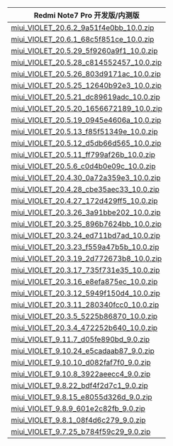| Redmi Note7 Pro  开发版/内测版    |
| ---- |
| [miui_VIOLET_20.6.2_9a51f4e0bb_10.0.zip](https://hugeota.d.miui.com/20.6.2/miui_VIOLET_20.6.2_9a51f4e0bb_10.0.zip)    |
| [miui_VIOLET_20.6.1_68c5f851ce_10.0.zip](https://hugeota.d.miui.com/20.6.1/miui_VIOLET_20.6.1_68c5f851ce_10.0.zip)    |
| [miui_VIOLET_20.5.29_5f9260a9f1_10.0.zip](https://hugeota.d.miui.com/20.5.29/miui_VIOLET_20.5.29_5f9260a9f1_10.0.zip)    |
| [miui_VIOLET_20.5.28_c814552457_10.0.zip](https://hugeota.d.miui.com/20.5.28/miui_VIOLET_20.5.28_c814552457_10.0.zip)    |
| [miui_VIOLET_20.5.26_803d9171ac_10.0.zip](https://hugeota.d.miui.com/20.5.26/miui_VIOLET_20.5.26_803d9171ac_10.0.zip)    |
| [miui_VIOLET_20.5.25_12640b92e3_10.0.zip](https://hugeota.d.miui.com/20.5.25/miui_VIOLET_20.5.25_12640b92e3_10.0.zip)    |
| [miui_VIOLET_20.5.21_dc89619adc_10.0.zip](https://hugeota.d.miui.com/20.5.21/miui_VIOLET_20.5.21_dc89619adc_10.0.zip)    |
| [miui_VIOLET_20.5.20_1656672189_10.0.zip](https://hugeota.d.miui.com/20.5.20/miui_VIOLET_20.5.20_1656672189_10.0.zip)    |
| [miui_VIOLET_20.5.19_0945e4606a_10.0.zip](https://hugeota.d.miui.com/20.5.19/miui_VIOLET_20.5.19_0945e4606a_10.0.zip)    |
| [miui_VIOLET_20.5.13_f85f51349e_10.0.zip](https://hugeota.d.miui.com/20.5.13/miui_VIOLET_20.5.13_f85f51349e_10.0.zip)    |
| [miui_VIOLET_20.5.12_d5db66d565_10.0.zip](https://hugeota.d.miui.com/20.5.12/miui_VIOLET_20.5.12_d5db66d565_10.0.zip)    |
| [miui_VIOLET_20.5.11_ff799af26b_10.0.zip](https://hugeota.d.miui.com/20.5.11/miui_VIOLET_20.5.11_ff799af26b_10.0.zip)    |
| [miui_VIOLET_20.5.6_c0d4b0e09c_10.0.zip](https://hugeota.d.miui.com/20.5.6/miui_VIOLET_20.5.6_c0d4b0e09c_10.0.zip)    |
| [miui_VIOLET_20.4.30_0a72a359e3_10.0.zip](https://hugeota.d.miui.com/20.4.30/miui_VIOLET_20.4.30_0a72a359e3_10.0.zip)    |
| [miui_VIOLET_20.4.28_cbe35aec33_10.0.zip](https://hugeota.d.miui.com/20.4.28/miui_VIOLET_20.4.28_cbe35aec33_10.0.zip)    |
| [miui_VIOLET_20.4.27_172d429ff5_10.0.zip](https://hugeota.d.miui.com/20.4.27/miui_VIOLET_20.4.27_172d429ff5_10.0.zip)    |
| [miui_VIOLET_20.3.26_3a91bbe202_10.0.zip](https://hugeota.d.miui.com/20.3.26/miui_VIOLET_20.3.26_3a91bbe202_10.0.zip)    |
| [miui_VIOLET_20.3.25_896b7624bb_10.0.zip](https://hugeota.d.miui.com/20.3.25/miui_VIOLET_20.3.25_896b7624bb_10.0.zip)    |
| [miui_VIOLET_20.3.24_ed711bd7ad_10.0.zip](https://hugeota.d.miui.com/20.3.24/miui_VIOLET_20.3.24_ed711bd7ad_10.0.zip)    |
| [miui_VIOLET_20.3.23_f559a47b5b_10.0.zip](https://hugeota.d.miui.com/20.3.23/miui_VIOLET_20.3.23_f559a47b5b_10.0.zip)    |
| [miui_VIOLET_20.3.19_2d772673b8_10.0.zip](https://hugeota.d.miui.com/20.3.19/miui_VIOLET_20.3.19_2d772673b8_10.0.zip)    |
| [miui_VIOLET_20.3.17_735f731e35_10.0.zip](https://hugeota.d.miui.com/20.3.17/miui_VIOLET_20.3.17_735f731e35_10.0.zip)    |
| [miui_VIOLET_20.3.16_e8efa875ec_10.0.zip](https://hugeota.d.miui.com/20.3.16/miui_VIOLET_20.3.16_e8efa875ec_10.0.zip)    |
| [miui_VIOLET_20.3.12_5949f150d4_10.0.zip](https://hugeota.d.miui.com/20.3.12/miui_VIOLET_20.3.12_5949f150d4_10.0.zip)    |
| [miui_VIOLET_20.3.11_280340fcc0_10.0.zip](https://hugeota.d.miui.com/20.3.11/miui_VIOLET_20.3.11_280340fcc0_10.0.zip)    |
| [miui_VIOLET_20.3.5_5225b86870_10.0.zip](https://hugeota.d.miui.com/20.3.5/miui_VIOLET_20.3.5_5225b86870_10.0.zip)    |
| [miui_VIOLET_20.3.4_472252b640_10.0.zip](https://hugeota.d.miui.com/20.3.4/miui_VIOLET_20.3.4_472252b640_10.0.zip)    |
| [miui_VIOLET_9.11.7_d05fe890bd_9.0.zip](https://hugeota.d.miui.com/9.11.7/miui_VIOLET_9.11.7_d05fe890bd_9.0.zip)    |
| [miui_VIOLET_9.10.24_e5cadaab87_9.0.zip](https://hugeota.d.miui.com/9.10.24/miui_VIOLET_9.10.24_e5cadaab87_9.0.zip)    |
| [miui_VIOLET_9.10.10_d082faf7f0_9.0.zip](https://hugeota.d.miui.com/9.10.10/miui_VIOLET_9.10.10_d082faf7f0_9.0.zip)    |
| [miui_VIOLET_9.10.8_3922aeecc4_9.0.zip](https://hugeota.d.miui.com/9.10.8/miui_VIOLET_9.10.8_3922aeecc4_9.0.zip)    |
| [miui_VIOLET_9.8.22_bdf4f2d7c1_9.0.zip](https://hugeota.d.miui.com/9.8.22/miui_VIOLET_9.8.22_bdf4f2d7c1_9.0.zip)    |
| [miui_VIOLET_9.8.15_e8055d326d_9.0.zip](https://hugeota.d.miui.com/9.8.15/miui_VIOLET_9.8.15_e8055d326d_9.0.zip)    |
| [miui_VIOLET_9.8.9_601e2c82fb_9.0.zip](https://hugeota.d.miui.com/9.8.9/miui_VIOLET_9.8.9_601e2c82fb_9.0.zip)    |
| [miui_VIOLET_9.8.1_08f4d6c279_9.0.zip](https://hugeota.d.miui.com/9.8.1/miui_VIOLET_9.8.1_08f4d6c279_9.0.zip)    |
| [miui_VIOLET_9.7.25_b784f59c29_9.0.zip](https://hugeota.d.miui.com/9.7.25/miui_VIOLET_9.7.25_b784f59c29_9.0.zip)    |
